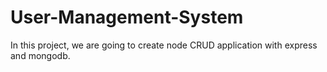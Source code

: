 # User-Management-System
In this project, we are going to create node CRUD application with express and mongodb.
